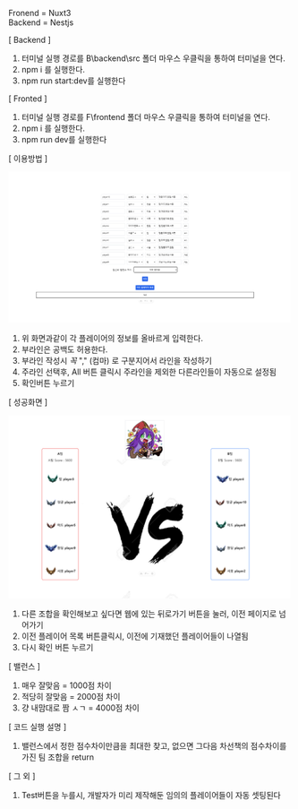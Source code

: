 Fronend = Nuxt3<br>
Backend = Nestjs

[ Backend ]

1. 터미널 실행 경로를 B\backend\src 폴더 마우스 우클릭을 통하여 터미널을 연다.
2. npm i 를 실행한다.
3. npm run start:dev를 실행한다

[ Fronted ]

1. 터미널 실행 경로를 F\frontend 폴더 마우스 우클릭을 통하여 터미널을 연다.
2. npm i 를 실행한다.
3. npm run dev를 실행한다

[ 이용방법 ]

![Logo](https://github.com/kkm4512/LOL-In-House-Game/blob/main/%EB%A1%A4_%EB%82%B4%EC%A0%84_%EB%A9%94%EC%9D%B8%ED%99%94%EB%A9%B4.png?raw=true)

1. 위 화면과같이 각 플레이어의 정보를 올바르게 입력한다.
2. 부라인은 공백도 허용한다.
3. 부라인 작성시 *꼭*  "," (컴마) 로 구분지어서 라인을 작성하기
4. 주라인 선택후, All 버튼 클릭시 주라인을 제외한 다른라인들이 자동으로 설정됨
5. 확인버튼 누르기


[ 성공화면 ]

![Logo](https://github.com/kkm4512/LOL-In-House-Game/blob/main/%EB%A1%A4_%EB%82%B4%EC%A0%84_%EC%84%B1%EA%B3%B5%ED%99%94%EB%A9%B4.png?raw=true)

1. 다른 조합을 확인해보고 싶다면 웹에 있는 뒤로가기 버튼을 눌러, 이전 페이지로 넘어가기
2. 이전 플레이어 목록 버튼클릭시, 이전에 기재했던 플레이어들이 나열됨
3. 다시 확인 버튼 누르기

[ 밸런스 ]

1. 매우 잘맞음 = 1000점 차이
2. 적당히 잘맞음 = 2000점 차이
3. 걍 내맘대로 짬 ㅅㄱ = 4000점 차이

[ 코드 실행 설명 ]

1. 밸런스에서 정한 점수차이만큼을 최대한 찾고, 없으면 그다음 차선책의 점수차이를 가진 팀 조합을 return

[ 그 외 ]

1. Test버튼을 누를시, 개발자가 미리 제작해둔 임의의 플레이어들이 자동 셋팅된다

